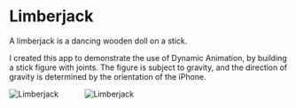 # Limberjack

A limberjack is a dancing wooden doll on a stick.

I created this app to demonstrate the use of Dynamic Animation, by building a stick figure with joints.
The figure is subject to gravity, and the direction of gravity is determined by the orientation of the
iPhone.

![Limberjack](https://github.com/InvaderZim62/Limberjack/assets/34785252/23345d75-109d-4921-a319-27c608d7b8a0)
&nbsp;&nbsp;&nbsp;&nbsp;&nbsp;&nbsp;&nbsp;&nbsp;&nbsp;&nbsp;
![Limberjack](https://github.com/InvaderZim62/Limberjack/assets/34785252/9149f9cb-b2e1-4ccb-8ddb-a93e548ad450)

